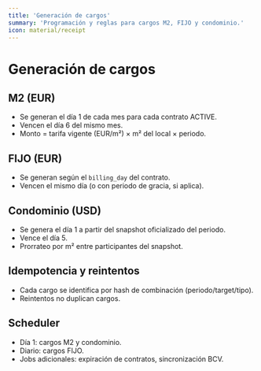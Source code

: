```yaml
---
title: 'Generación de cargos'
summary: 'Programación y reglas para cargos M2, FIJO y condominio.'
icon: material/receipt
---
```


# Generación de cargos

## M2 (EUR)
- Se generan el día 1 de cada mes para cada contrato ACTIVE.
- Vencen el día 6 del mismo mes.
- Monto = tarifa vigente (EUR/m²) × m² del local × periodo.

## FIJO (EUR)
- Se generan según el `billing_day` del contrato.
- Vencen el mismo día (o con periodo de gracia, si aplica).

## Condominio (USD)
- Se genera el día 1 a partir del snapshot oficializado del periodo.
- Vence el día 5.
- Prorrateo por m² entre participantes del snapshot.

## Idempotencia y reintentos
- Cada cargo se identifica por hash de combinación (periodo/target/tipo).
- Reintentos no duplican cargos.

## Scheduler
- Día 1: cargos M2 y condominio.
- Diario: cargos FIJO.
- Jobs adicionales: expiración de contratos, sincronización BCV.

